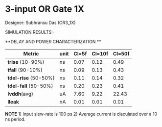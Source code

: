 
# 3-input OR Gate 1X

Designer: Subhransu Das (OR3_1X) 





SIMULATION RESULTS:-


**DELAY AND POWER CHARACTERIZATION **

| Metric | unit | Cl=5f | Cl=10f | Cl=50f |
|--------|------|-------|--------|--------|
| **trise** (10-90%)| ns | 0.07 | 0.12 | 0.49 |
| **tfall** (90-10%) | ns | 0.09 | 0.13 | 0.43 |
| **tdel-rise** (50-50%) | ns | 0.11 | 0.14 | 0.32 |
| **tdel-fall** (50-50%) | ns | 0.20 | 0.23 | 0.41 |
| **Ivddh**(avg) | uA | 7.60 | 9.22 | 22.43 |
| **Ileak** | nA | 0.01 | 0.01 | 0.01 |

**NOTE** 1) Input slew-rate is 100 ps 2) Average current is claculated over a 10 ns period.


